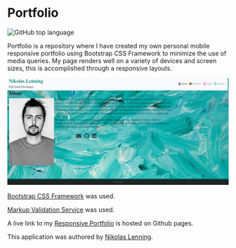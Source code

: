 # Portfolio
![GitHub top language](https://img.shields.io/github/languages/top/nikolaslenning/responsive-portfolio)

Portfolio is a repository where I have created my own personal mobile responsive portfolio using Bootstrap CSS Framework to minimize the use of media queries. My page renders well on a variety of devices and screen sizes, this is accomplished through a responsive layouts. 

![Webpage screenshot](public/images/screenshot.png)

[Bootstrap CSS Framework](https://getbootstrap.com/) was used.

[Markup Validation Service](https://validator.w3.org/) was used.

A live link to my [Responsive Portfolio](https://nikolaslenning.github.io/responsive-portfolio/) is hosted on Github pages.

This application was authored by [Nikolas Lenning](https://github.com/nikolaslenning).